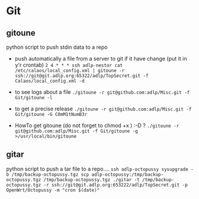 # Git

## gitoune
python script to push stdin data to a repo

  * push automatically a file from a server to git if it have change (put it in y'r crontab)
  `
    2 4 * * * ssh adlp-nestor cat /etc/calaos/local_config.xml | gitoune -r ssh://git@git.adlp.org:65322/adlp/TopSecret.git -f Calaos/local_config.xml -d
    `

  * to see logs about a file
  `
    ./gitoune -r git@github.com:adlp/Misc.git -f Git/gitoune -l
    `

  * to get a precise release
  `
    ./gitoune -r git@github.com:adlp/Misc.git -f Git/gitoune -G C0mM1tNumB3r
    `

  * HowTo get gitoune (do not forget to chmod +x ) :-D ?
  `
    ./gitoune -r git@github.com:adlp/Misc.git -f Git/gitoune -g >/usr/local/bin/gitoune
    `

## gitar
python script to push a tar file to a repo....
  `
ssh adlp-octopussy sysupgrade -b /tmp/backup-octopussy.tgz
scp adlp-octopussy:/tmp/backup-octopussy.tgz /tmp/backup-octopussy.tgz
./gitar -t /tmp/backup-octopussy.tgz -r ssh://git@git.adlp.org:653222/adlp/TopSecret.git -p OpenWrt/Octopussy -m "cron $(date)"
  `
